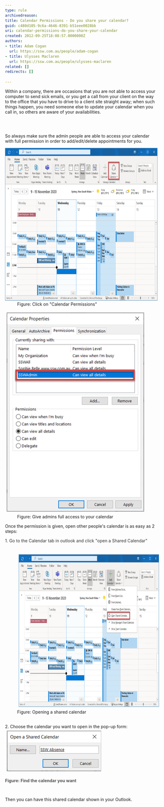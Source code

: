 ```yaml
---
type: rule
archivedreason: 
title: Calendar Permissions - Do you share your calendar?
guid: c480d105-9c6a-4646-8391-b51eee0028bb
uri: calendar-permissions-do-you-share-your-calendar
created: 2012-09-25T18:08:57.0000000Z
authors:
- title: Adam Cogan
  url: https://ssw.com.au/people/adam-cogan
- title: Ulysses Maclaren
  url: https://ssw.com.au/people/ulysses-maclaren
related: []
redirects: []

---
```



<p>​​​Within a company, there are occasions that ​you are not able to access your computer to send sick emails, or you get a call from your client on the way to the office that you have to drive to a ​client site straight away; when such things happen, you need someone else to update your calendar when you call in, so others are aware of your availabilities. <br></p>
<br><excerpt class='endintro'></excerpt><br>
<p>So always make sure the admin people are able to access your calendar with full permission in order to add/edit/delete appointments for you. ​</p><dl class="image"><dt> 
      <img src="Share-Calendar.jpg" alt="Click on Calendar Permissions" style="width:800px;height:503px;" /> 
      <br> 
   </dt><dd>Figure: Click on "Calendar Permissions"<br></dd></dl><dl class="image"><dt>
      <img src="Permissions.jpg" alt="Permissions.jpg" style="margin:5px;" />
   <br></dt><dd>Figure: Give admins full access to your calendar</dd></dl><p>Once the permission is given, open other people's calendar is as easy as 2 steps:</p><p><span style="color:#333333;">1. Go to the Calendar tab in outlook and click "open a Shared Calendar"</span></p><dd class="ssw15-rteElement-FigureNormal">​<img src="Shared-Calendar.jpg" alt="Shared-Calendar.jpg" style="color:#333333;margin:5px;width:800px;height:503px;" />Figure: Opening a shared calendar​​<br></dd><div><span style="color:#333333;"><br></span></div><dl class="ssw15-rteElement-ImageArea">2. Choose the calendar you want to open in the pop-up form:<br>​<img src="SSWAbsence.jpg" alt="SSWAbsence.jpg" style="color:#333333;margin:5px;" /></dl><div><span style="color:#555555;font-weight:bold;">Figure: Find the calendar you want</span><p><br></p><p>Then you can have this shared calendar shown in your Outlook.</p><br></div>


